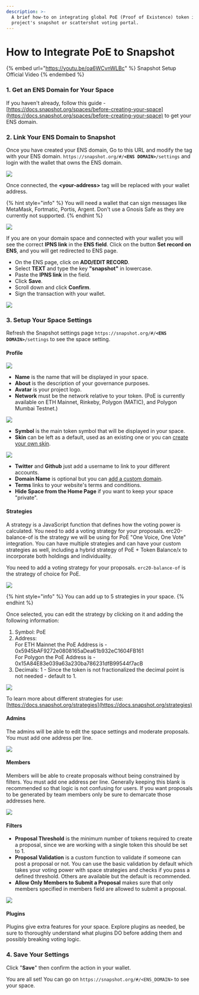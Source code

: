 ```yaml
---
description: >-
  A brief how-to on integrating global PoE (Proof of Existence) token into your
  project's snapshot or scattershot voting portal.
---
```


# How to Integrate PoE to Snapshot

{% embed url="https://youtu.be/oa6WCvnWLBc" %}
Snapshot Setup Official Video
{% endembed %}

### 1. Get an ENS Domain for Your Space

If you haven't already, follow this guide - [https://docs.snapshot.org/spaces/before-creating-your-space](https://docs.snapshot.org/spaces/before-creating-your-space) to get your ENS domain.&#x20;

### 2. Link Your ENS Domain to Snapshot

Once you have created your ENS domain, Go to this URL and modify the tag with your ENS domain. `https://snapshot.org/#/`**`<ENS DOMAIN>`**`/settings` and login with the wallet that owns the ENS domain.

![](<../.gitbook/assets/Access to your space settings.png>)

Once connected, the **\<your-address>** tag will be replaced with your wallet address.

{% hint style="info" %}
You will need a wallet that can sign messages like MetaMask, Fortmatic, Portis, Argent. Don't use a Gnosis Safe as they are currently not supported.
{% endhint %}

![](<../.gitbook/assets/Set your ipns link.png>)

If you are on your domain space and connected with your wallet you will see the correct **IPNS link** in the **ENS field**. Click on the button **Set record on ENS**, and you will get redirected to ENS page.

* On the ENS page, click on **ADD/EDIT RECORD**.
* Select **TEXT** and type the key **"snapshot"** in lowercase.
* Paste the **IPNS link** in the field.
* Click **Save**.
* Scroll down and click **Confirm**.
* Sign the transaction with your wallet.

![](../.gitbook/assets/snapshot.gif)

### **3. Setup Your Space Settings**

Refresh the Snapshot settings page `https://snapshot.org/#/`**`<ENS DOMAIN>`**`/settings` to see the space setting.

#### Profile

![](<../.gitbook/assets/Profile settings.png>)

* **Name** is the name that will be displayed in your space.
* **About** is the description of your governance purposes.
* **Avatar** is your project logo.
* **Network** must be the network relative to your token. (PoE is currently available on ETH Mainnet, Rinkeby, Polygon (MATIC), and Polygon Mumbai Testnet.)

![](<../.gitbook/assets/Select a network.png>)

* **Symbol** is the main token symbol that will be displayed in your space.
* **Skin** can be left as a default, used as an existing one or you can [create your own skin](broken-reference).

![](<../.gitbook/assets/Select a skin.png>)

* **Twitter** and **Github** just add a username to link to your different accounts.
* **Domain Name** is optional but you can [add a custom domain](broken-reference).
* **Terms** links to your website's terms and conditions.
* **Hide Space from the Home Page** if you want to keep your space "private".

#### **Strategies**

A strategy is a JavaScript function that defines how the voting power is calculated. You need to add a voting strategy for your proposals. erc20-balance-of is the strategy we will be using for PoE "One Voice, One Vote" integration.  You can have multiple strategies and can have your custom strategies as well, including a hybrid strategy of PoE + Token Balance/x to incorporate both holdings and individuality.&#x20;

You need to add a voting strategy for your proposals. `erc20-balance-of` is the strategy of choice for PoE.&#x20;

![](<../.gitbook/assets/Add a strategy.png>)

{% hint style="info" %}
You can add up to 5 strategies in your space.
{% endhint %}

Once selected, you can edit the strategy by clicking on it and adding the following information:

1. Symbol: PoE
2. Address: \
   For ETH Mainnet the PoE Address is - 0x5945bAF9272e0808165aDea61b932eC1604FB161 \
   For Polygon the PoE Address is - 0x15A84E83e039a63a230ba786231dfB99544f7acB
3. Decimals: 1 - Since the token is not fractionalized the decimal point is not needed - default to 1.&#x20;

![](<../.gitbook/assets/Edit a strategy.png>)

To learn more about different strategies for use: [https://docs.snapshot.org/strategies](https://docs.snapshot.org/strategies)

#### Admins

The admins will be able to edit the space settings and moderate proposals. You must add one address per line.

![](<../.gitbook/assets/Add admins addresses.png>)

#### Members

Members will be able to create proposals without being constrained by filters. You must add one address per line. Generally keeping this blank is recommended so that logic is not confusing for users. If you want proposals to be generated by team members only be sure to demarcate those addresses here.

![](<../.gitbook/assets/Add members addresses.png>)

#### Filters

* **Proposal Threshold** is the minimum number of tokens required to create a proposal, since we are working with a single token this should be set to 1.
* **Proposal Validation** is a custom function to validate if someone can post a proposal or not. You can use the basic validation by default which takes your voting power with space strategies and checks if you pass a defined threshold. Others are available but the default is recommended.
* **Allow Only Members to Submit a Proposal** makes sure that only members specified in members field are allowed to submit a proposal.&#x20;

![](<../.gitbook/assets/Screenshot (179).png>)

#### Plugins

Plugins give extra features for your space. Explore plugins as needed, be sure to thoroughly understand what plugins DO before adding them and possibly breaking voting logic.&#x20;

### 4. Save Your Settings

Click "**Save**" then confirm the action in your wallet.

You are all set! You can go on `https://snapshot.org/#/<ENS_DOMAIN>` to see your space.
